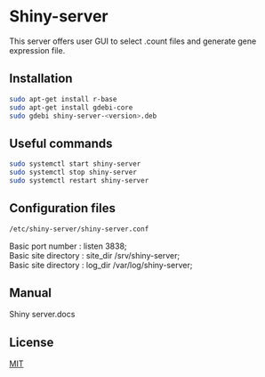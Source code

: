 # Shiny-server

This server offers user GUI to select .count files and generate gene expression file.

## Installation

```bash
sudo apt-get install r-base
sudo apt-get install gdebi-core
sudo gdebi shiny-server-<version>.deb
```

## Useful commands
```bash
sudo systemctl start shiny-server
sudo systemctl stop shiny-server
sudo systemctl restart shiny-server
```
## Configuration files

```bash
/etc/shiny-server/shiny-server.conf 
```
Basic port number : listen 3838;  
Basic site directory : site_dir /srv/shiny-server;  
Basic site directory : log_dir /var/log/shiny-server;  

## Manual
Shiny server.docs

## License
[MIT](https://choosealicense.com/licenses/mit/)
